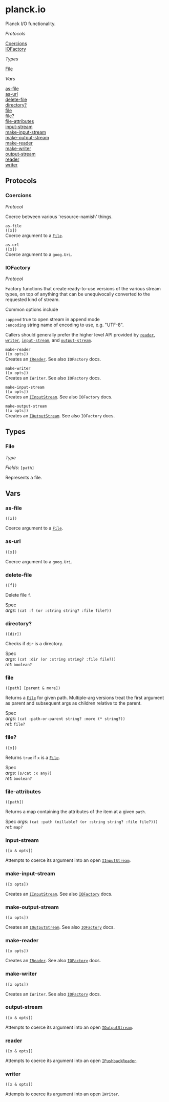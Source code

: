 # planck.io

Planck I/O functionality.

_Protocols_

[Coercions](#Coercions)<br/>
[IOFactory](#IOFactory)<br/>

_Types_

[File](#File)<br/>

_Vars_

[as-file](#as-file)<br/>
[as-url](#as-url)<br/>
[delete-file](#delete-file)<br/>
[directory?](#directory?)<br/>
[file](#file)<br/>
[file?](#file?)<br/>
[file-attributes](#file-attributes)<br/>
[input-stream](#input-stream)<br/>
[make-input-stream](#make-input-stream)<br/>
[make-output-stream](#make-output-stream)<br/>
[make-reader](#make-reader)<br/>
[make-writer](#make-writer)<br/>
[output-stream](#output-stream)<br/>
[reader](#reader)<br/>
[writer](#writer)<br/>
   
## Protocols

### <a name="Coercions"></a>Coercions
_Protocol_

  Coerce between various 'resource-namish' things.

  `as-file`<br/>
  `([x])`<br/>
  Coerce argument to a [`File`](#File).

  `as-url`<br/>
  `([x])`<br/>
  Coerce argument to a `goog.Uri`.
  
### <a name="IOFactory"></a>IOFactory
_Protocol_

  Factory functions that create ready-to-use versions of
  the various stream types, on top of anything that can
  be unequivocally converted to the requested kind of stream.

  Common options include

  `:append`   true to open stream in append mode<br/>
  `:encoding`  string name of encoding to use, e.g. "UTF-8".

  Callers should generally prefer the higher level API provided by
  [`reader`](#reader), [`writer`](#writer), [`input-stream`](#input-stream), and [`output-stream`](#output-stream).

  `make-reader`<br/>
  `([x opts])`<br/>
  Creates an [`IReader`](planck-core.html#IReader). See also `IOFactory` docs.

  `make-writer`<br/>
  `([x opts])`<br/>
  Creates an `IWriter`. See also `IOFactory` docs.

  `make-input-stream`<br/>
  `([x opts])`<br/>
  Creates an [`IInputStream`](planck-core.html#IInputStream). See also `IOFactory` docs.

  `make-output-stream`<br/>
  `([x opts])`<br/>
  Creates an [`IOutputStream`](planck-core.html#IOutputStream). See also `IOFactory` docs.

## Types

### <a name="File"></a>File

_Type_

_Fields_: `[path]`

Represents a file.

## Vars

### <a name="as-file"></a>as-file
`([x])`

Coerce argument to a [`File`](#File).
  
### <a name="as-url"></a>as-url
`([x])`

Coerce argument to a `goog.Uri`.

### <a name="delete-file"></a>delete-file
`([f])`

Delete file `f`.

Spec<br/>
 _args_: `(cat :f (or :string string? :file file?))`<br/>
 
### <a name=""></a>directory?
`([dir])`

Checks if `dir` is a directory.

Spec<br/>
 _args_: `(cat :dir (or :string string? :file file?))`<br/>
 _ret_: `boolean?`<br/>
 
### <a name="file"></a>file
`([path] [parent & more])`

Returns a [`File`](#File) for given path.  Multiple-arg
versions treat the first argument as parent and subsequent args as
children relative to the parent.

Spec<br/>
 _args_: `(cat :path-or-parent string? :more (* string?))`<br/>
 _ret_: `file?`

### <a name="file?"></a>file?
`([x])`

Returns `true` if `x` is a [`File`](#File).

Spec<br/>
 _args_: `(s/cat :x any?)`<br/>
 _ret_: `boolean?`
  
### <a name="file-attributes"></a>file-attributes
`([path])`

Returns a map containing the attributes of the item at a given `path`.

Spec
 _args_: `(cat :path (nillable? (or :string string? :file file?)))`<br/>
 _ret_: `map?`
 
### <a name="input-stream"></a>input-stream
`([x & opts])`

Attempts to coerce its argument into an open [`IInputStream`](planck-core.html#IInputStream).

### <a name="make-input-stream"></a>make-input-stream
`([x opts])`

Creates an [`IInputStream`](planck-core.html#IInputStream). See also [`IOFactory`](#IOFactory) docs.
  
### <a name="make-output-stream"></a>make-output-stream
`([x opts])`
  
Creates an [`IOutputStream`](planck-core.html#IOutputStream). See also [`IOFactory`](#IOFactory) docs.
  
### <a name="make-reader"></a>make-reader
`([x opts])`

Creates an [`IReader`](planck-core.html#IReader). See also [`IOFactory`](#IOFactory) docs.
  
### <a name="make-writer"></a>make-writer
`([x opts])`

Creates an `IWriter`. See also [`IOFactory`](#IOFactory) docs.
  
### <a name="output-stream"></a>output-stream
`([x & opts])`

Attempts to coerce its argument into an open [`IOutputStream`](planck-core.html#IOutputStream).
  
### <a name="reader"></a>reader
`([x & opts])`

Attempts to coerce its argument into an open [`IPushbackReader`](planck-core.html#IPushbackReader).
  
### <a name="writer"></a>writer
`([x & opts])`

Attempts to coerce its argument into an open `IWriter`.
